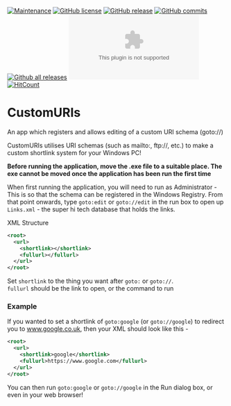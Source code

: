 [![Maintenance](https://img.shields.io/badge/Maintained%3F-yes-green.svg)](https://GitHub.com/TechPhil/CustomURIs/graphs/commit-activity)
[![GitHub license](https://img.shields.io/github/license/TechPhil/CustomURIs.svg)](https://github.com/TechPhil/CustomURIs/blob/master/LICENSE)
[![GitHub release](https://img.shields.io/github/release/TechPhil/CustomURIs.svg)](https://GitHub.com/TechPhil/CustomURIs/releases/)
[![GitHub commits](https://img.shields.io/github/commits-since/TechPhil/CustomURIs/1.0.0)](https://GitHub.com/TechPhil/CustomURIs/commit/)
[![Github all releases](https://img.shields.io/github/downloads/TechPhil/CustomURIs/total.svg)](https://GitHub.com/TechPhil/CustomURIs/releases/)
[![Only 32 Kb](https://badge-size.herokuapp.com/TechPhil/CustomURIs/master/URIEditor/bin/Release/URIEditor.exe)](https://github.com/TechPhil/CustomURIs/blob/master/URIEditor/bin/Release/URIEditor.exe)
[![HitCount](http://hits.dwyl.io/TechPhil/badges.svg)](http://hits.dwyl.io/TechPhil/badges)

# CustomURIs
An app which registers and allows editing of a custom URI schema (goto://)

CustomURIs utilises URI schemas (such as mailto:, ftp://, etc.) to make a custom shortlink system for your Windows PC!



<b>Before running the application, move the .exe file to a suitable place. The exe cannot be moved once the application has been run the first time</b>

When first running the application, you will need to run as Administrator - This is so that the schema can be registered in the Windows Registry.
From that point onwards, type `goto:edit` or `goto://edit` in the run box to open up `Links.xml` - the super hi tech database that holds the links.


XML Structure
```xml
<root>
  <url>
    <shortlink></shortlink>
    <fullurl></fullurl>
  </url>
</root>
```
Set `shortlink` to the thing you want after `goto:` or `goto://`.<br>
`fullurl` should be the link to open, or the command to run

### Example

If you wanted to set a shortlink of `goto:google` (or `goto://google`) to redirect you to www.google.co.uk, then your XML should look like this - 
```xml
<root>
  <url>
    <shortlink>google</shortlink>
    <fullurl>https://www.google.com</fullurl>
  </url>
</root>
```
You can then run `goto:google` or `goto://google` in the Run dialog box, or even in your web browser!
